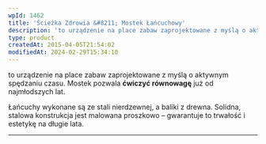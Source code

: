 ```yaml
---
wpId: 1462
title: 'Ścieżka Zdrowia &#8211; Mostek Łańcuchowy'
description: 'to urządzenie na place zabaw zaprojektowane z myślą o aktywnym spędzaniu czasu. Mostek pozwala ćwiczyć równowagę już od najmłodszych lat. Łańcuchy wykonane są ze stali nierdzewnej, a baliki z drewna. Solidna, stalowa konstrukcja jest malowana proszkowo – gwarantuje to trwałość i estetykę na długie lata.'
type: product
createdAt: 2015-04-05T21:54:02
modifiedAt: 2024-02-29T15:34:10
---
```



to urządzenie na place zabaw zaprojektowane z myślą o aktywnym spędzaniu czasu. Mostek pozwala **ćwiczyć równowagę** już od najmłodszych lat.

Łańcuchy wykonane są ze stali nierdzewnej, a baliki z drewna. Solidna, stalowa konstrukcja jest malowana proszkowo – gwarantuje to trwałość i estetykę na długie lata.

* * *